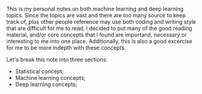 This is my personal notes on both machine learning and deep learning topics. Since the topics are vast and there are too many source to keep track of, plus other people reference may use both coding and writing style that are difficult for me to read, I decided to put many of the good reading material, and/or core concepts that I found are importand, necessary or interesting to me into one place. Additionally, this is also a good excercise for me to be more indepth with these concepts.

 Let's break this note into three sections:
- Statistical concept;
- Machine learning concepts;
- Deep learning concepts;
